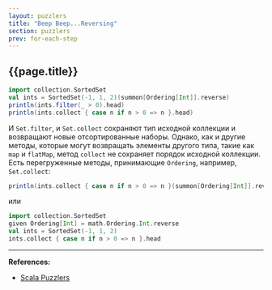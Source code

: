 ```yaml
---
layout: puzzlers
title: "Beep Beep...Reversing"
section: puzzlers
prev: for-each-step
---
```


## {{page.title}}

```scala mdoc
import collection.SortedSet
val ints = SortedSet(-1, 1, 2)(summon[Ordering[Int]].reverse)
println(ints.filter(_ > 0).head)
println(ints.collect { case n if n > 0 => n }.head)
```

И `Set.filter`, и `Set.collect` сохраняют тип исходной коллекции и возвращают новые отсортированные наборы. 
Однако, как и другие методы, которые могут возвращать элементы другого типа, 
такие как `map` и `flatMap`, метод `collect` не сохраняет порядок исходной коллекции. 
Есть перегруженные методы, принимающие `Ordering`, например, `Set.collect`:

```scala mdoc
println(ints.collect { case n if n > 0 => n }(summon[Ordering[Int]].reverse).head)
```

или

```scala mdoc:reset
import collection.SortedSet
given Ordering[Int] = math.Ordering.Int.reverse
val ints = SortedSet(-1, 1, 2)
ints.collect { case n if n > 0 => n }.head
```


---

**References:**
- [Scala Puzzlers](https://scalapuzzlers.com/index.html#pzzlr-069)
